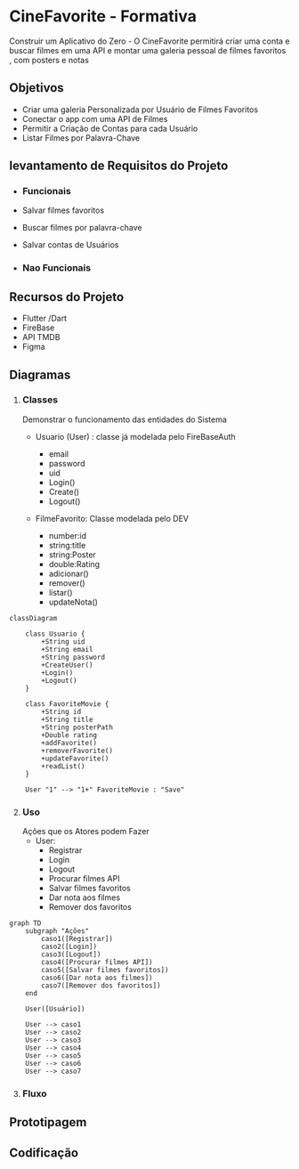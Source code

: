# CineFavorite - Formativa
Construir um Aplicativo do Zero - O CineFavorite permitirá criar uma conta e buscar filmes em uma API e montar uma galeria pessoal de filmes favoritos , com posters e notas

## Objetivos
- Criar uma galeria Personalizada por Usuário de Filmes Favoritos 
- Conectar o app com uma API de Filmes
- Permitir a Criação de Contas para cada Usuário
- Listar Filmes por Palavra-Chave


## levantamento de Requisitos do Projeto

- ### Funcionais 
- Salvar filmes favoritos
- Buscar filmes por palavra-chave
- Salvar contas de Usuários

- ### Nao Funcionais

## Recursos do Projeto 
- Flutter /Dart
- FireBase
- API TMDB
- Figma

## Diagramas 

1. ### Classes 
    Demonstrar o funcionamento das entidades do Sistema
     - Usuario (User) : classe já modelada pelo FireBaseAuth
        - email
        - password
        - uid
        - Login()
        - Create()
        - Logout()

    - FilmeFavorito: Classe modelada pelo DEV
        - number:id 
        - string:title
        - string:Poster
        - double:Rating
        - adicionar()
        - remover()
        - listar() 
        - updateNota()
    
```mermaid
classDiagram
    
    class Usuario {
        +String uid
        +String email
        +String password
        +CreateUser()   
        +Login()
        +Logout()
    }

    class FavoriteMovie {
        +String id
        +String title
        +String posterPath
        +Double rating
        +addFavorite()
        +removerFavorite()
        +updateFavorite()
        +readList()
    }

    User "1" --> "1+" FavoriteMovie : "Save" 
```

2. ### Uso 
    Ações que os Atores podem Fazer 
    - User:
       - Registrar
       - Login
       - Logout
       - Procurar filmes API
       - Salvar filmes favoritos
       - Dar nota aos filmes 
       - Remover dos favoritos

```mermaid
graph TD
    subgraph "Ações"
        caso1([Registrar])
        caso2([Login])
        caso3([Logout])
        caso4([Procurar filmes API])
        caso5([Salvar filmes favoritos])
        caso6([Dar nota aos filmes])
        caso7([Remover dos favoritos])
    end

    User([Usuário]) 

    User --> caso1
    User --> caso2
    User --> caso3
    User --> caso4
    User --> caso5
    User --> caso6
    User --> caso7

```

3. ### Fluxo 

## Prototipagem 

## Codificação 
